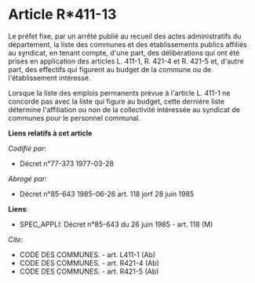 # Article R*411-13

Le préfet fixe, par un arrêté publié au recueil des actes administratifs du département, la liste des communes et des
établissements publics affiliés au syndicat, en tenant compte, d'une part, des délibérations qui ont été prises en
application des articles L. 411-1, R. 421-4 et R. 421-5 et, d'autre part, des effectifs qui figurent au budget de la commune
ou de l'établissement intéressé.

Lorsque la liste des emplois permanents prévue à l'article L. 411-1 ne concorde pas avec la liste qui figure au budget, cette
dernière liste détermine l'affiliation ou non de la collectivité intéressée au syndicat de communes pour le personnel
communal.

**Liens relatifs à cet article**

_Codifié par_:

  - Décret n°77-373 1977-03-28

_Abrogé par_:

  - Décret n°85-643 1985-06-26 art. 118 jorf 28 juin 1985

**Liens**:

  - SPEC_APPLI: Décret n°85-643 du 26 juin 1985 - art. 118 (M)

_Cite_:

  - CODE DES COMMUNES. - art. L411-1 (Ab)
  - CODE DES COMMUNES. - art. R421-4 (Ab)
  - CODE DES COMMUNES. - art. R421-5 (Ab)
